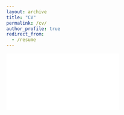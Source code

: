 ```yaml
---
layout: archive
title: "CV"
permalink: /cv/
author_profile: true
redirect_from:
  - /resume
---
```

<embed src="assets/cv.pdf" type="application/pdf" />
